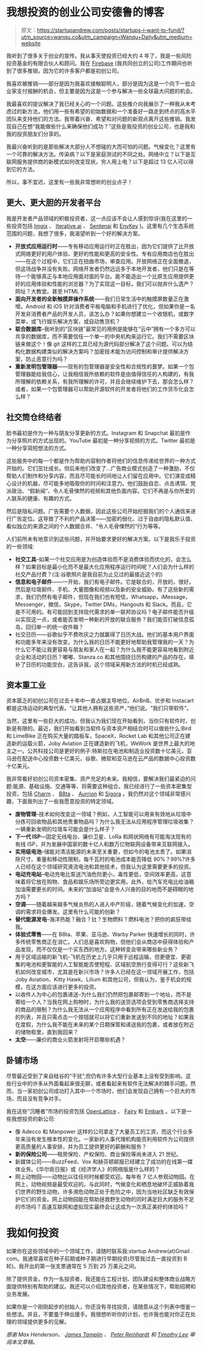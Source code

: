 # 我想投资的创业公司安德鲁的博客

> 原文：<https://startupandrew.com/posts/startups-i-want-to-fund/?utm_source=wanqu.co&utm_campaign=Wanqu+Daily&utm_medium=website>

我听到了很多关于创业的宣传。我从事天使投资已经大约 4 年了，我是一些风险投资基金的有限合伙人和顾问。我在 [Firebase](https://firebase.google.com/) (我共同创立的公司)工作期间也听到了很多推销，因为它的许多客户都是初创公司。

我喜欢被推销——部分是因为我喜欢接触聪明人，部分是因为这是一个向下一批企业家支付报酬的机会，但主要是因为这是一个参与解决一些全球最大问题的机会。

我最喜欢的提议解决了我已经关心的一个问题。这些推介向我展示了一种我从未考虑过的新方法，他们用一些有希望的初始数据和一个准备好一路走到终点的高水平团队来支持他们的方法。我带着兴奋、希望和对问题的新观点离开这些推销。我发现自己在想“我能做些什么来确保他们成功？”这些是我投资的创业公司，也是我和我的投资朋友们分享的。

我最兴奋听到的是那些解决大部分人不想碰的大而可怕的问题。气候变化？这里有一个可靠的解决方法。传染病？以下是家庭测试的不同之处。网络中立？以下是互联网服务提供商的新模式如何改变现状。穷人用上电？以下是超过 13 亿人可以得到它的方法。

所以，事不宜迟，这里有一些我非常想听的创业点子！

## 更大、更大胆的开发者平台

我是开发者产品领域的积极投资者，这一点应该不会让人感到惊讶(我在这里的一些投资包括 [Imgix](https://www.imgix.com/) 、 [Iterative.ai](https://iterative.ai/) 、 [Sentenai](http://sentenai.com/) 和 [EnvKey](https://www.envkey.com/) )。这里有几个生态系统范围的问题，我想了很多，我渴望听到一个好的解决方案。

*   **开放式应用运行时**——专有移动应用运行时正在胜出，因为它们提供了比开放式网络更好的用户体验、更好的性能和更高的安全性。专有应用商店也在胜出——在这个过程中，它们正在扭曲市场，审查应用。开放网络正在全面撤退，但这场战争并没有失败。网络开发者仍然远远多于本地开发者，他们只是在等待一个能够真正与本地应用面对面的平台。能不能造出一个比原生应用提供更好的应用体验和性能的浏览器？为了实现这一目标，我们可以抛弃什么遗产？网址？大教堂。甚至 HTML？
*   **面向开发者的全新触摸屏操作系统**——我们日常生活中的触摸屏数量正在激增。Android 和 iOS 针对消费者平板电脑和手机进行了优化，但如果你是一名开发非消费者产品的开发人员，该怎么办？如果你想建立一个收银机，或数字菜单，或飞行娱乐解决方案，或自动售货机？
*   **联合数据库**–我听到的“区块链”最常见的用例是能够在“云中”拥有一个多方可以共享的数据库，而不需要信任一个单一的中央机构来运行它。我们不需要区块链来做这个！像 git 这样的工具已经为源代码部分解决了这个问题。可以为结构化数据构建类似的解决方案吗？加密技术能为访问控制和审计提供解决方案，防止恶意行为吗？
*   **重新发明包管理器**——现有的包管理器是安全性和合规性的噩梦。如果一个包管理器能给我信心，让我相信我所依赖的软件是由值得信任的人构建的，有我所理解的依赖关系，有我所理解的许可，并且会继续维护下去，那会怎么样？或者，如果一个包管理器可以帮助开源软件的开发者将他们的工作货币化会怎么样？

## 社交筒仓终结者

脸书最初是作为一种与朋友分享更新的方式。Instagram 和 Snapchat 最初是作为分享照片的方式出现的。YouTube 最初是一种分享视频的方式。Twitter 最初是一种分享简短想法的方式。

这些服务中的每一个都是作为帮助内容制作者将他们的信息传递给世界的一种方式开始的。它们茁壮成长。但后来他们改变了…广告商业模式创造了一种激励，不仅帮助人们制作和分享内容，而且尽可能长时间地让人们留在应用中。它们演变成精心设计的机器，尽可能多地吸取你的时间和注意力。他们鼓励自恋、点击诱饵、党派政治、“假新闻”、令人毛骨悚然的视频和其他负面内容。它们不再是与你所爱的人联系的健康、有趣的方式。

然后是隐私问题。广告需要个人数据，因此这些公司开始挖掘我们的个人通信来进行广告定位。这导致了不利的产品决策——加密的弱化、过于自由的隐私默认值、看似独立的来源之间的个人数据合并、“令人毛骨悚然的”行为等等。

人们前所未有地意识到这些问题，并开始要求更好的解决方案。以下是我乐于投资的一些领域:

*   **社交工具**–如果一个社交应用是为创造体验而不是消费体验而优化的，会怎么样？如果目标是最小化而不是最大化应用程序运行时间呢？人们会为什么样的社交产品付费？(注:谷歌照片是我目前为止见过的最接近这个的)
*   **信息和电子邮件**——一开始，我们有电子邮件。它是联合的，开放的，很好。然后是垃圾邮件、手机、大量图像和视频以及新的安全威胁。有了这些新的需求，我们仍然有电子邮件，但现在我们也有短信，Whatsapp，iMessage，Messenger，微信，Skype，Twitter DMs，Hangouts 和 Slack。而且，它是不可用的。有可能回到支持现代需求的单一联邦协议吗？电子邮件能否升级以实现这一点，或者能否发明一种新的开放的联合服务？我们能否打破信息孤岛，回归单一的统一收件箱？
*   社交日历——谷歌似乎不费吹灰之力就赢得了日历大战。他们的基本用户界面和功能多年来没有改变。为什么我的日历不能更好地帮助我管理我的一天？为什么它不能让我更容易与朋友和家人在一起？为什么我不能更容易地看到附近企业和活动的日历？嘟嘟、Stanza.co 和其他围绕日历构建的产品的存在，填补了日历的功能空白，这告诉我，这个领域采用新方法的时机已经成熟。

## 资本重工业

资本匮乏的初创公司在过去十年中一直占据主导地位。AirBnB、优步和 Instacart 都是这场运动的典型代表。“让其他人拥有这些资产，”他们说。“我们只带软件”。

当然，这里有一些巨大的成功，但我认为我们现在开始看到，当你只有软件时，创新是有限的。最近，我们开始看到当软件与资本资产相结合时可以做些什么:Bird 和 LimeBike 正在购买大量的踏板车，SpaceX，Rocket Lab 和其他公司正在建造新的运载火箭，Joby Aviation 正在建造新的飞机，WeWork 是世界上最大的地主之一。公共科技公司是更好的例子:特斯拉在电池和制造业投资数十亿美元，亚马逊在配送中心投资数十亿美元，谷歌、微软和亚马逊在云产品的数据中心投资数十亿美元。

我非常看好初创公司资本密集、资产充足的未来。我相信，要解决我们最紧迫的问题:能源、基础设施、交通等等，将需要这种组合。我已经进行了一些资本密集型投资，包括 [Charm](https://www.charmindustrial.com/) 、 [B8ta](https://b8ta.com/) 、 [Aurrion](https://www.crunchbase.com/organization/aurrion#section-overview) 和 [Sigora](https://sigora.co/) 。我仍然对这个领域非常感兴趣，下面我列出了一些我愿意投资的特定领域。

*   **废物管理**–技术如何改变这一领域？例如，人工智能可以用来有效地从垃圾中分拣可回收物品和其他贵重物品吗？为什么我无法从应用程序管理垃圾收集？一辆重新发明的垃圾车可能会是什么样子？
*   **下一代 ISP**—固定无线电台、廉价卫星、LoRa 和网状网络有可能淘汰现有的有线 ISP，并为发展中国家的数十亿人和数万亿物联网设备带来互联网接入。
*   **实用级电池**–储能对清洁能源的未来至关重要，但如今的电池太贵了。如果消除尺寸、重量和移动性限制，每千瓦时的电池成本能否降低 90%？99%?许多人已经在这个领域研究液流电池和其他技术，但我认为这里需要更多的投资。
*   **电动充电站**–电动充电比泵送汽油危险更小，毒性更低，空间效率更高，这意味着将它放在购物、食品和娱乐场所旁边更实用。此外，给汽车充电比给油箱加油需要更长的时间。未来的“加油站”会是令人兴奋的目的地而不是碍眼的地方吗？
*   **空调**——随着越来越多气候炎热的人进入中产阶级，随着气候变化的加速，空调的需求将会爆发。这里有什么可能的创新？
*   **替代能源发电**–海洋热能？融合？钍？生物燃料？燃料电池？把你的疯狂带给我。
*   **体验式零售**——在 B8ta、苹果、亚马逊、Warby Parker 快速增长的同时，许多传统零售商正在消亡。人们总是喜欢购物，但他们会从商店中获得体验和产品发现，而不仅仅是一个买东西的地方。这种转变会带来哪些新业务？
*   用于区域运输的新飞机-飞机在历史上几乎只用于远程运输，但更便宜、更密集的电池和更智能的人工智能能否使短程、区域航空旅行变得可行？这些新飞机如何改变城市，尤其是在新兴市场？许多人已经在这一领域开展工作，包括 Joby Aviation、Kitty Hawk、Lilium 和其他公司，但我认为，鉴于机会的规模，在这方面应该进行更多的投资。
*   以收件人为中心的包裹递送–为什么我们仍然把包裹邮寄到一个地址，而不是寄给一个人？当我在网上购物时，为什么我的送货选项会受到零售商选择支持的商品的限制？为什么我无法从一个应用程序中看到所有正在发送给我的包裹的列表，并且只需点击一个按钮就可以将它们重新发送到不同的地址？如果我在度假，为什么我不能在未来的某个日期保管和递送我的包裹，或者放在附近的储物柜里，直到我回来？
*   **太空**——廉价的商业火箭发射将开启哪些机遇？

## 卧铺市场

尽管最近受到了来自硅谷的“干扰”,但仍有许多大型行业基本上没有受到影响。这些行业中的许多从外面看起来很无聊，或者看起来有软件无法解决的棘手问题。然而，当一家初创公司成功打入其中一个市场时，他们会发现自己拥有一个巨大的市场，而且没有竞争对手。

我在这些“沉睡者”市场的投资包括 [OpenLattice](https://openlattice.com/#/) 、 [Fairy](https://www.itsfairy.com/) 和 [Embark](https://embarktrucks.com/) 。以下是一些我想投资的新公司:

*   像 Adecco 和 Manpower 这样的公司拿走了大量员工的工资，而这个行业多年来没有发生根本性的变化。一家新的人事代理机构能否利用软件为公司提供更高质量的人事安排，并为员工提供更好的薪酬和服务？
*   **新的保险公司**——租房保险、产权保险、商业保险等尚未进入 21 世纪。
*   新媒体公司——BuzzFeed、Vox 和赫芬顿邮报已经建立了成功的在线第一媒体业务。《华尔街日报》或《经济学人》的网络版是什么样的？
*   网上动物园——动物比以往任何时候都受欢迎。每年有 7 亿人参观动物园。在网上，动物视频是最受欢迎的。与此同时，气候变化和栖息地破坏正威胁着我们世界的野生动物，许多濒危动物正处于危险之中，因为当地社区缺乏有效保护它们的资金。网上动物园能在帮助拯救野生动物的同时满足巨大的服务不足的市场吗？高速互联网和虚拟现实最终会让这成为一次真正美好的体验吗？

# 我如何投资

如果你在这些领域中的一个领域工作，请随时联系我:startup Andrew(at)Gmail . com。我通常喜欢在种子前期或种子期进行早期投资(尽管我过去一直投资到 B 轮)。我开出的第一张支票通常在 5 万到 25 万美元之间。

除了提供资金，作为一名投资者，我还能在工程计划、团队建设和整体商业战略方面提供特别有帮助的建议。我还可以介绍其他投资者，在某些情况下，帮助招聘和业务发展。

如果你是一个刚刚起步的创始人，你还没有寻找投资，请随意从这个列表中借鉴一些想法。并且，不要羞于伸出援手。我很想听听你的计划，也许我也能对你正在处理的领域提供更多的见解。

*感谢 Max Henderson、 [James Tamplin](https://twitter.com/JamesTamplin) 、 [Peter Reinhardt](https://twitter.com/reinpk) 和 [Timothy Lee](https://twitter.com/binarybits) 审阅本文草稿。*